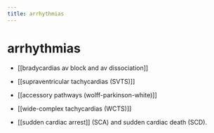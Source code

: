 ```yaml
---
title: arrhythmias
---
```


# arrhythmias

- [[bradycardias av block and av dissociation]]
- [[supraventricular tachycardias (SVTS)]]
- [[accessory pathways (wolff-parkinson-white)]]
- [[wide-complex tachycardias (WCTS)]]

- [[sudden cardiac arrest]] (SCA) and sudden cardiac death (SCD).

